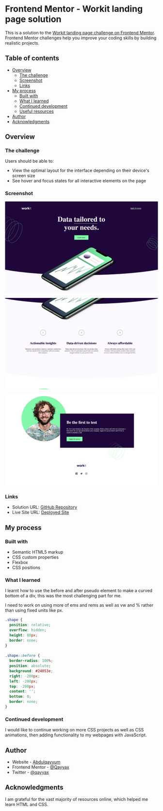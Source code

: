 # Frontend Mentor - Workit landing page solution

This is a solution to the [Workit landing page challenge on Frontend Mentor](https://www.frontendmentor.io/challenges/workit-landing-page-2fYnyle5lu). Frontend Mentor challenges help you improve your coding skills by building realistic projects.

## Table of contents

- [Overview](#overview)
  - [The challenge](#the-challenge)
  - [Screenshot](#screenshot)
  - [Links](#links)
- [My process](#my-process)
  - [Built with](#built-with)
  - [What I learned](#what-i-learned)
  - [Continued development](#continued-development)
  - [Useful resources](#useful-resources)
- [Author](#author)
- [Acknowledgments](#acknowledgments)

## Overview

### The challenge

Users should be able to:

- View the optimal layout for the interface depending on their device's screen size
- See hover and focus states for all interactive elements on the page

### Screenshot

![](screenshot.png)

![](screenshot2.png)

![](screenshot3.png)

### Links

- Solution URL: [GitHub Repository](https://github.com/Qayyax/workit-landing-page)
- Live Site URL: [Deployed Site](https://workitlandingpage2.netlify.app/)

## My process

### Built with

- Semantic HTML5 markup
- CSS custom properties
- Flexbox
- CSS positions

### What I learned

I learnt how to use the before and after pseudo element to make a curved bottom of a div, this was the most challenging part for me.

I need to work on using more of ems and rems as well as vw and % rather than using fixed units like px.

```css
.shape {
  position: relative;
  overflow: hidden;
  height: 80px;
  border: none;
}

.shape::before {
  border-radius: 100%;
  position: absolute;
  background: #24053e;
  right: -200px;
  left: -200px;
  top: -200px;
  content: '';
  bottom: 0;
  border: none;
}
```

### Continued development

I would like to continue working on more CSS projects as well as CSS animations, then adding functionality to my webpages with JavaScript.

## Author

- Website - [Abdulqayyum](https://github.com/Qayyax)
- Frontend Mentor - [@Qayyax](https://www.frontendmentor.io/profile/Qayyax)
- Twitter - [@qayyax](https://twitter.com/qayyax)

## Acknowledgments

I am grateful for the vast majority of resources online, which helped me learn HTML and CSS.
